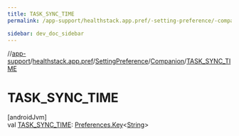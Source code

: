 ```yaml
---
title: TASK_SYNC_TIME
permalink: /app-support/healthstack.app.pref/-setting-preference/-companion/-t-a-s-k_-s-y-n-c_-t-i-m-e.html

sidebar: dev_doc_sidebar
---
```

//[app-support](../../../../index.html)/[healthstack.app.pref](../../index.html)/[SettingPreference](../index.html)/[Companion](index.html)/[TASK_SYNC_TIME](-t-a-s-k_-s-y-n-c_-t-i-m-e.html)



# TASK_SYNC_TIME



[androidJvm]\
val [TASK_SYNC_TIME](-t-a-s-k_-s-y-n-c_-t-i-m-e.html): [Preferences.Key](https://developer.android.com/reference/kotlin/androidx/datastore/preferences/core/Preferences.Key.html)&lt;[String](https://kotlinlang.org/api/latest/jvm/stdlib/kotlin/-string/index.html)&gt;




